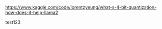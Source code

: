 
https://www.kaggle.com/code/lorentzyeung/what-s-4-bit-quantization-how-does-it-help-llama2

test123